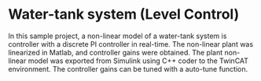 # Water-tank system (Level Control)

In this sample project, a non-linear model of a water-tank system is controller with a discrete PI controller in real-time. The non-linear plant was linearized in Matlab, and controller gains were obtained. The plant non-linear model was exported from Simulink using C++ coder to the TwinCAT environment. The controller gains can be tuned with a auto-tune function.
